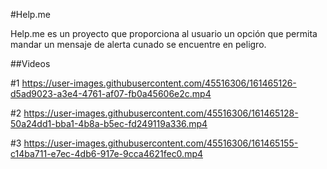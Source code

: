 #Help.me

Help.me es un proyecto que proporciona al usuario un opción que permita mandar un mensaje de alerta cunado se encuentre en peligro.

##Videos

#1
https://user-images.githubusercontent.com/45516306/161465126-d5ad9023-a3e4-4761-af07-fb0a45606e2c.mp4

#2
https://user-images.githubusercontent.com/45516306/161465128-50a24dd1-bba1-4b8a-b5ec-fd249119a336.mp4

#3
https://user-images.githubusercontent.com/45516306/161465155-c14ba711-e7ec-4db6-917e-9cca4621fec0.mp4

